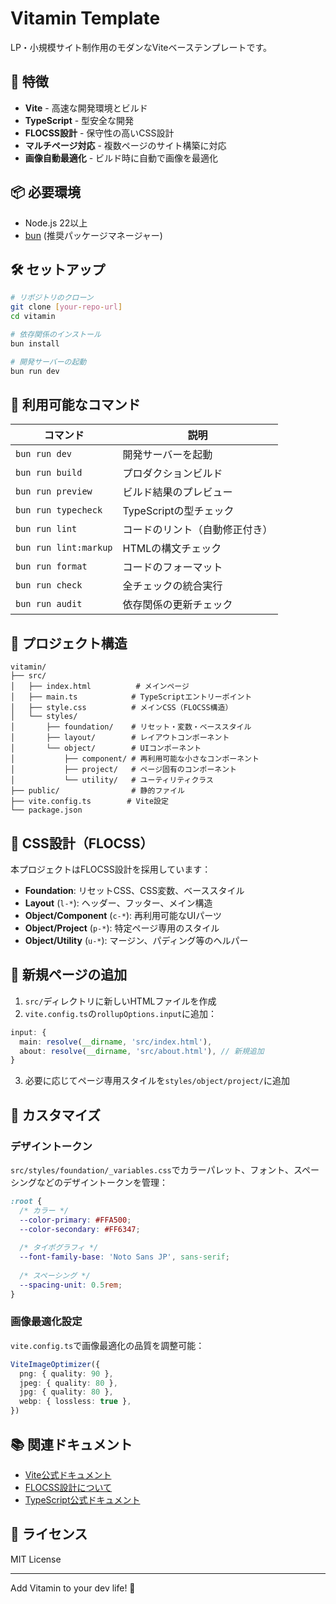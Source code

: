 # Vitamin Template

LP・小規模サイト制作用のモダンなViteベーステンプレートです。

## 🚀 特徴

- **Vite** - 高速な開発環境とビルド
- **TypeScript** - 型安全な開発
- **FLOCSS設計** - 保守性の高いCSS設計
- **マルチページ対応** - 複数ページのサイト構築に対応
- **画像自動最適化** - ビルド時に自動で画像を最適化

## 📦 必要環境

- Node.js 22以上
- [bun](https://bun.sh/) (推奨パッケージマネージャー)

## 🛠️ セットアップ

```bash
# リポジトリのクローン
git clone [your-repo-url]
cd vitamin

# 依存関係のインストール
bun install

# 開発サーバーの起動
bun run dev
```

## 📝 利用可能なコマンド

| コマンド | 説明 |
|---------|------|
| `bun run dev` | 開発サーバーを起動 |
| `bun run build` | プロダクションビルド |
| `bun run preview` | ビルド結果のプレビュー |
| `bun run typecheck` | TypeScriptの型チェック |
| `bun run lint` | コードのリント（自動修正付き） |
| `bun run lint:markup` | HTMLの構文チェック |
| `bun run format` | コードのフォーマット |
| `bun run check` | 全チェックの統合実行 |
| `bun run audit` | 依存関係の更新チェック |

## 📁 プロジェクト構造

```
vitamin/
├── src/
│   ├── index.html          # メインページ
│   ├── main.ts            # TypeScriptエントリーポイント
│   ├── style.css          # メインCSS（FLOCSS構造）
│   └── styles/
│       ├── foundation/    # リセット・変数・ベーススタイル
│       ├── layout/        # レイアウトコンポーネント
│       └── object/        # UIコンポーネント
│           ├── component/ # 再利用可能な小さなコンポーネント
│           ├── project/   # ページ固有のコンポーネント
│           └── utility/   # ユーティリティクラス
├── public/                # 静的ファイル
├── vite.config.ts        # Vite設定
└── package.json
```

## 🎨 CSS設計（FLOCSS）

本プロジェクトはFLOCSS設計を採用しています：

- **Foundation**: リセットCSS、CSS変数、ベーススタイル
- **Layout** (`l-*`): ヘッダー、フッター、メイン構造
- **Object/Component** (`c-*`): 再利用可能なUIパーツ
- **Object/Project** (`p-*`): 特定ページ専用のスタイル
- **Object/Utility** (`u-*`): マージン、パディング等のヘルパー

## 📄 新規ページの追加

1. `src/`ディレクトリに新しいHTMLファイルを作成
2. `vite.config.ts`の`rollupOptions.input`に追加：

```typescript
input: {
  main: resolve(__dirname, 'src/index.html'),
  about: resolve(__dirname, 'src/about.html'), // 新規追加
}
```

3. 必要に応じてページ専用スタイルを`styles/object/project/`に追加

## 🔧 カスタマイズ

### デザイントークン

`src/styles/foundation/_variables.css`でカラーパレット、フォント、スペーシングなどのデザイントークンを管理：

```css
:root {
  /* カラー */
  --color-primary: #FFA500;
  --color-secondary: #FF6347;
  
  /* タイポグラフィ */
  --font-family-base: 'Noto Sans JP', sans-serif;
  
  /* スペーシング */
  --spacing-unit: 0.5rem;
}
```

### 画像最適化設定

`vite.config.ts`で画像最適化の品質を調整可能：

```typescript
ViteImageOptimizer({
  png: { quality: 90 },
  jpeg: { quality: 80 },
  jpg: { quality: 80 },
  webp: { lossless: true },
})
```

## 📚 関連ドキュメント

- [Vite公式ドキュメント](https://vitejs.dev/)
- [FLOCSS設計について](https://github.com/hiloki/flocss)
- [TypeScript公式ドキュメント](https://www.typescriptlang.org/)

## 📝 ライセンス

MIT License

---

Add Vitamin to your dev life! 🍊